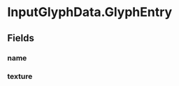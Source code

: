 # InputGlyphData.GlyphEntry

## Fields

### name

<div><Declaration modifier="public string" content=" <span>&lt;span class=&quot;field&quot;&gt;name&lt;/span&gt;</span>"></Declaration></div>

### texture

<div><Declaration modifier="public &lt;a href=&quot;https://docs.unity3d.com/6000.1/Documentation/ScriptReference/Texture2D.html&quot; title=&quot;Texture2D&quot; class=&quot;inherit-link&quot;&gt;Texture2D&lt;/a&gt;" content=" <span>&lt;span class=&quot;field&quot;&gt;texture&lt;/span&gt;</span>"></Declaration></div>
